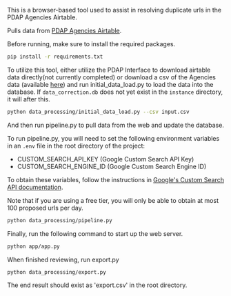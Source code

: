 This is a browser-based tool used to assist in resolving duplicate urls in the PDAP Agencies Airtable.

Pulls data from [PDAP Agencies Airtable](https://airtable.com/app473MWXVJVaD7Es/shr43ihbyM8DDkKx4/tblpnd3ei5SlibcCX).

Before running, make sure to install the required packages.

```bash
pip install -r requirements.txt
```

To utilize this tool, either utilize the PDAP Interface to download airtable data directly(not currently completed) 
or download a csv of the Agencies data (available [here](https://airtable.com/app473MWXVJVaD7Es/shr43ihbyM8DDkKx4/tblpnd3ei5SlibcCX))
and run initial_data_load.py to load the data into the database. If `data_correction.db` does not yet exist in the `instance` directory, it will after this. 

```bash
python data_processing/initial_data_load.py --csv input.csv
```

And then run pipeline.py to pull data from the web and update the database.

To run pipeline.py, you will need to set the following environment variables in an `.env` file in the root directory of the project:

- CUSTOM_SEARCH_API_KEY (Google Custom Search API Key)
- CUSTOM_SEARCH_ENGINE_ID (Google Custom Search Engine ID)

To obtain these variables, follow the instructions in [Google's Custom Search API documentation](https://developers.google.com/custom-search/v1/overview).

Note that if you are using a free tier, you will only be able to obtain at most 100 proposed urls per day.

```bash
python data_processing/pipeline.py
```

Finally, run the following command to start up the web server.

```bash
python app/app.py
```

When finished reviewing, run export.py

```base
python data_processing/export.py
```

The end result should exist as 'export.csv' in the root directory. 
